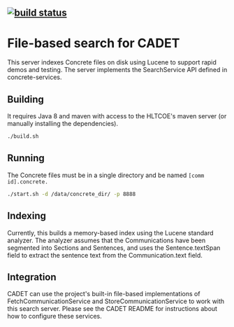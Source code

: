 [![build status](https://gitlab.hltcoe.jhu.edu/CADET/cadet-search-lucene/badges/master/build.svg)](https://gitlab.hltcoe.jhu.edu/CADET/cadet-search-lucene/commits/master)
---

File-based search for CADET
===============================
This server indexes Concrete files on disk using Lucene to support
rapid demos and testing.  The server implements the SearchService
API defined in concrete-services.

Building
---------------
It requires Java 8 and maven with access to the HLTCOE's maven server
(or manually installing the dependencies).

```bash
./build.sh
```

Running
--------------
The Concrete files must be in a single directory and be named
`[comm id].concrete.`

```bash
./start.sh -d /data/concrete_dir/ -p 8888
```

Indexing
----------------
Currently, this builds a memory-based index using the Lucene standard
analyzer.  The analyzer assumes that the Communications have been
segmented into Sections and Sentences, and uses the Sentence.textSpan
field to extract the sentence text from the Communication.text field.

Integration
----------------
CADET can use the project's built-in file-based implementations of
FetchCommunicationService and StoreCommunicationService to work with
this search server.  Please see the CADET README for instructions
about how to configure these services.
